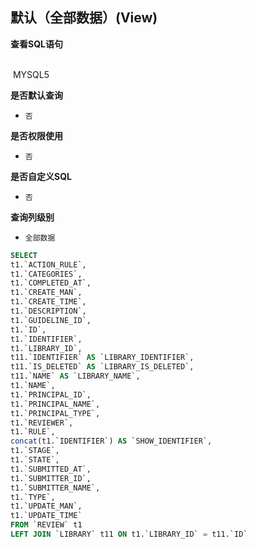 ## 默认（全部数据）(View) <!-- {docsify-ignore-all} -->



<p class="panel-title"><b>查看SQL语句</b></p>
<br>

<el-row>
&nbsp;<el-tag @click="MYSQL5 = true">MYSQL5</el-tag>
</el-row>

<br>
<p class="panel-title"><b>是否默认查询</b></p>

* `否`

<p class="panel-title"><b>是否权限使用</b></p>

* `否`

<p class="panel-title"><b>是否自定义SQL</b></p>

* `否`

<p class="panel-title"><b>查询列级别</b></p>

* `全部数据`






<el-dialog v-model="MYSQL5" title="MYSQL5">

```sql
SELECT
t1.`ACTION_RULE`,
t1.`CATEGORIES`,
t1.`COMPLETED_AT`,
t1.`CREATE_MAN`,
t1.`CREATE_TIME`,
t1.`DESCRIPTION`,
t1.`GUIDELINE_ID`,
t1.`ID`,
t1.`IDENTIFIER`,
t1.`LIBRARY_ID`,
t11.`IDENTIFIER` AS `LIBRARY_IDENTIFIER`,
t11.`IS_DELETED` AS `LIBRARY_IS_DELETED`,
t11.`NAME` AS `LIBRARY_NAME`,
t1.`NAME`,
t1.`PRINCIPAL_ID`,
t1.`PRINCIPAL_NAME`,
t1.`PRINCIPAL_TYPE`,
t1.`REVIEWER`,
t1.`RULE`,
concat(t1.`IDENTIFIER`) AS `SHOW_IDENTIFIER`,
t1.`STAGE`,
t1.`STATE`,
t1.`SUBMITTED_AT`,
t1.`SUBMITTER_ID`,
t1.`SUBMITTER_NAME`,
t1.`TYPE`,
t1.`UPDATE_MAN`,
t1.`UPDATE_TIME`
FROM `REVIEW` t1 
LEFT JOIN `LIBRARY` t11 ON t1.`LIBRARY_ID` = t11.`ID` 


```

</el-dialog>

<script>
 const { createApp } = Vue
  createApp({
    data() {
      return {
                MYSQL5 : false
        
      }
    },
    methods: {
    }
  }).use(ElementPlus).mount('#app')
</script>